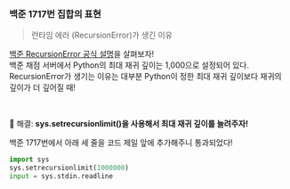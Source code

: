 ### 백준 1717번 집합의 표현

> 런타임 에러 (RecursionError)가 생긴 이유

[백준 RecursionError 공식 설명](https://help.acmicpc.net/judge/rte/RecursionError)을 살펴보자! <br>
백준 채점 서버에서 Python의 최대 재귀 깊이는 1,000으로 설정되어 있다.
RecursionError가 생기는 이유는 대부분 Python이 정한 최대 재귀 깊이보다 재귀의 깊이가 더 깊어질 때!

<br>

📌 해결: __sys.setrecursionlimit()을 사용해서 최대 재귀 깊이를 늘려주자!__

백준 1717번에서 아래 세 줄을 코드 제일 앞에 추가해주니 통과되었다!
```python
import sys
sys.setrecursionlimit(1000000)
input = sys.stdin.readline
```
